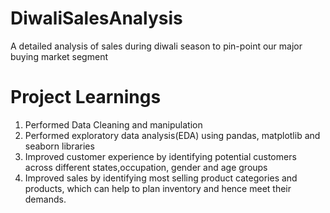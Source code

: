 # DiwaliSalesAnalysis
A detailed analysis of sales during diwali season to pin-point our major buying market segment

# Project Learnings
1. Performed Data Cleaning and manipulation
2. Performed exploratory data analysis(EDA) using pandas, matplotlib and seaborn libraries
3. Improved customer experience by identifying potential customers across different states,occupation,
   gender and age groups
4. Improved sales by identifying most selling product categories and products, which can help to plan inventory
   and hence meet their demands.
   
